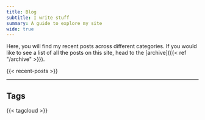```yaml
---
title: Blog
subtitle: I write stuff
summary: A guide to explore my site
wide: true
---
```


Here, you will find my recent posts across different categories. If you would like to see a list of all the posts on this site, head to the [archive]({{< ref "/archive" >}}).

{{< recent-posts >}}

---

## Tags
{{< tagcloud >}}